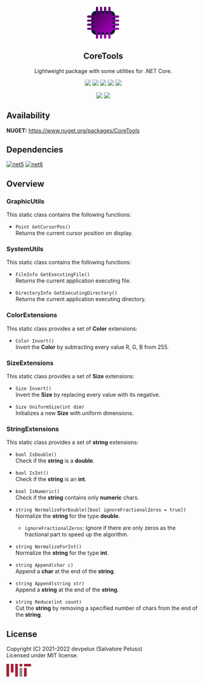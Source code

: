 <!-- icon -->

<p align="center">
  <img width="90px" align="center" src="https://raw.githubusercontent.com/devpelux/coretools/1.1.0/Assets/Icon.png"></img>
</p>
<h2 align="center">CoreTools</h2>
<p align="center">Lightweight package with some utilities for .NET Core.</p>

<!-- badges -->

<p align="center">
  <img src="https://img.shields.io/github/v/release/devpelux/coretools?sort=semver"></img>
  <img src="https://img.shields.io/nuget/v/coretools"></img>
  <img src="https://img.shields.io/github/release-date/devpelux/coretools"></img>
  <img src="https://img.shields.io/nuget/dt/coretools"></img>
  <img src="https://img.shields.io/github/license/devpelux/coretools"></img>
</p>
<p align="center">
  <img src="https://img.shields.io/badge/code:release-v1.1.0-blue"></img>
  <img src="https://img.shields.io/badge/code:status-stable-blue"></img>
</p>

<!-- description -->

## Availability

**NUGET:** https://www.nuget.org/packages/CoreTools

## Dependencies

[![net5](https://img.shields.io/badge/.NET-v5.0-blue)](https://docs.microsoft.com/dotnet)
[![net6](https://img.shields.io/badge/.NET-v6.0-blue)](https://docs.microsoft.com/dotnet)

## Overview

### GraphicUtils

This static class contains the following functions:

- `Point GetCursorPos()`  
Returns the current cursor position on display.

### SystemUtils

This static class contains the following functions:

- `FileInfo GetExecutingFile()`  
Returns the current application executing file.

- `DirectoryInfo GetExecutingDirectory()`  
Returns the current application executing directory.

### ColorExtensions

This static class provides a set of **Color** extensions:

- `Color Invert()`  
Invert the **Color** by subtracting every value R, G, B from 255.

### SizeExtensions

This static class provides a set of **Size** extensions:

- `Size Invert()`  
Invert the **Size** by replacing every value with its negative.

- `Size UniformSize(int dim)`  
Initializes a new **Size** with uniform dimensions.

### StringExtensions

This static class provides a set of **string** extensions:

- `bool IsDouble()`  
Check if the **string** is a **double**.

- `bool IsInt()`  
Check if the **string** is an **int**.

- `bool IsNumeric()`  
Check if the **string** contains only **numeric** chars.

- `string NormalizeForDouble([bool ignoreFractionalZeros = true])`  
Normalize the **string** for the type **double**.

  - `ignoreFractionalZeros`: Ignore if there are only zeros as the fractional part to speed up the algorithm.

- `string NormalizeForInt()`  
Normalize the **string** for the type **int**.

- `string Append(char c)`  
Append a **char** at the end of the **string**.

- `string Append(string str)`  
Append a **string** at the end of the **string**.

- `string Reduce(int count)`  
Cut the **string** by removing a specified number of chars from the end of the **string**.

<!-- license -->

## License
Copyright (C) 2021-2022 devpelux (Salvatore Peluso)  
Licensed under MIT license.

[![mit](https://raw.githubusercontent.com/devpelux/coretools/1.1.0/Assets/Mit.png)](https://github.com/devpelux/coretools/blob/1.1.0/LICENSE)
